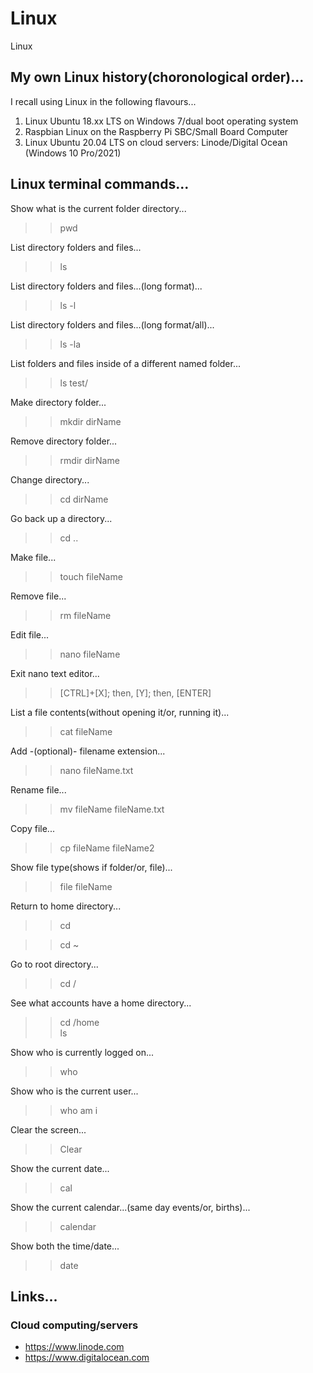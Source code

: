 # Linux  
Linux  

## My own Linux history(choronological order)...  

I recall using Linux in the following flavours...  

1. Linux Ubuntu 18.xx LTS on Windows 7/dual boot operating system  
2. Raspbian Linux on the Raspberry Pi SBC/Small Board Computer   
3. Linux Ubuntu 20.04 LTS on cloud servers: Linode/Digital Ocean  (Windows 10 Pro/2021)  

## Linux terminal commands...  

Show what is the current folder directory...  

>> pwd

List directory folders and files...  

>>ls

List directory folders and files...(long format)...   

>>ls -l  

List directory folders and files...(long format/all)...   

>>ls -la    

List folders and files inside of a different named folder...    

>>ls test/  

Make directory folder...  

>> mkdir dirName  

Remove directory folder...  

>> rmdir dirName  

Change directory...  

>>cd dirName  

Go back up a directory...  

>>cd ..  

Make file...  

>> touch fileName  

Remove file...  

>> rm fileName  

Edit file...    

>> nano fileName   

Exit nano text editor...  

>> [CTRL]+[X]; then, [Y]; then, [ENTER]  

List a file contents(without opening it/or, running it)...   

>> cat fileName  

Add -(optional)- filename extension...   

>> nano fileName.txt  

Rename file...  

>> mv fileName fileName.txt  

Copy file...  

>> cp fileName fileName2  

Show file type(shows if folder/or, file)...      

>> file fileName  

Return to home directory...   

>> cd  

>> cd ~  

Go to root directory...  

>> cd /  

See what accounts have a home directory...  

>> cd /home  
>> ls  

Show who is currently logged on...  

>> who    

Show who is the current user...  

>> who am i  

Clear the screen...  

>> Clear  

Show the current date...  

>> cal  

Show the current calendar...(same day events/or, births)...  

>> calendar  

Show both the time/date...  

>> date  






 








## Links...  

### Cloud computing/servers  

- https://www.linode.com  
- https://www.digitalocean.com  
